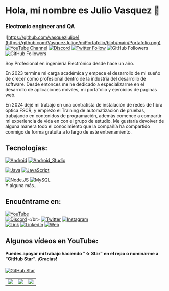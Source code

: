 # Hola, mi nombre es Julio Vasquez 👋
### Electronic engineer and QA

![https://github.com/vasquezjulioe](https://github.com/VasquezJulioe/miPortafolio/blob/main/Portafolio.png)
[![YouTube Channel](https://img.shields.io/youtube/follow/vasquezjulioe8684?style=social)](https://www.youtube.com/@julioevasquez8684)
[![Discord](https://img.shields.io/discord/729672926432985098?style=social&label=Discord&logo=discord)]([https://github.com/VasquezJulioe](https://discord.com/channels/1073353543773331456/1073353544230514709))
[![Twitter Follow](https://img.shields.io/twitter/follow/vasquezjulioe?style=social)](https://twitter.com/VasquezJulioe)
![GitHub Followers](https://img.shields.io/github/followers/vasquezjulioe?style=social)
![GitHub Followers](https://img.shields.io/github/stars/vasquezjulioe?style=social)

Soy Profesional en ingeniería Electrónica desde hace un año.

En 2023 termine mi carga académica y empece el desarrollo de mi sueño de crecer como profesional dentro de la industria del desarrollo de software.
Desde entonces me he dedicado a especializarme en el desarrollo de aplicaciones móviles, mi portafolio y ejercicios de paginas web.

En 2024 dejé mi trabajo en una contratista de instalación de redes de fibra óptica FSCR, y empiezo el Training de automatización de pruebas, trabajando en contenidos de programación, además comencé a compartir mi experiencia de vida en con el grupo de estudio. Me gustaría devolver de alguna manera todo el conocimiento que la compañía ha compartido conmigo de forma gratuita a lo largo de este entrenamiento.

## Tecnologías:
[![Android](https://img.shields.io/badge/Android-3DDC84?style=for-the-badge&logo=android&logoColor=white&labelColor=101010)]()
[![Android_Studio](https://img.shields.io/badge/Android_Studio-3DDC84?style=for-the-badge&logo=android-studio&logoColor=white&labelColor=101010)]()

[![Java](https://img.shields.io/badge/Java-007396?style=for-the-badge&logo=java&logoColor=white&labelColor=101010)]()
[![JavaScript](https://img.shields.io/badge/JavaScript-F7DF1E?style=for-the-badge&logo=javascript&logoColor=white&labelColor=101010)]()

[![Node.JS](https://img.shields.io/badge/Node.JS-339933?style=for-the-badge&logo=node.js&logoColor=white&labelColor=101010)]()
[![MySQL](https://img.shields.io/badge/MySQL-4479A1?style=for-the-badge&logo=mysql&logoColor=white&labelColor=101010)]()
</br>
Y alguna más...

## Encuéntrame en:

[![YouTube](https://img.shields.io/badge/YouTube-Mouredev_TV-FF0000?style=for-the-badge&logo=youtube&logoColor=white&labelColor=101010)](https://www.youtube.com/@julioevasquez8684)
</br>
[![Discord](https://img.shields.io/badge/Discord-mouredev-5865F2?style=for-the-badge&logo=discord&logoColor=white&labelColor=101010)]([https://mouredev.com/discord](https://discord.com/channels/1073353543773331456/1073353544230514709))
</br>
[![Twitter](https://img.shields.io/badge/Twitter-@mouredev-1DA1F2?style=for-the-badge&logo=twitter&logoColor=white&labelColor=101010)](https://twitter.com/vasquezjulioe)
[![Instagram](https://img.shields.io/badge/Instagram-@mouredev-E4405F?style=for-the-badge&logo=instagram&logoColor=white&labelColor=101010)](https://www.instagram.com/juliovasquezrojas/)
</br>
[![Link](https://img.shields.io/badge/Link_Site-moure.dev-39E09B?style=for-the-badge&logo=Linktree&logoColor=white&labelColor=101010)](https://github.com/vasquezjulioe)
[![LinkedIn](https://img.shields.io/badge/LinkedIn-Brais_Moure-0077B5?style=for-the-badge&logo=linkedin&logoColor=white&labelColor=101010)](https://www.linkedin.com/in/vasquezjulioe)
[![Web](https://img.shields.io/badge/Web-MoureDev.com-14a1f0?style=for-the-badge&logo=dev.to&logoColor=white&labelColor=101010)](https://vasquezjulioe.github.io/miPortafolio/)

## Algunos vídeos en YouTube:

<table style="width:100%">
<tr>
<td>
<a href="https://youtu.be/RNk0275nW1Y?si=xL0h4auzK9v_ch0W">
<img src="https://youtu.be/RNk0275nW1Y?si=xL0h4auzK9v_ch0W.jpg">
</a>
</td>
<td>
<a href="https://youtu.be/QlYalNFJzjQ?si=c8exYbkEfTIPoBaU">
<img src="http://i3.ytimg.com/vi/-pWSQYpkkjk/maxresdefault.jpg">
</a>
</td>
<td>
<a href="https://youtu.be/rsLOXtBKwW0?si=Vzsp8htg5vObDIYx">
<img src="http://i3.ytimg.com/vi/3GymExBkKjE/maxresdefault.jpg">
</a>
</td>
</tr>


#### Puedes apoyar mi trabajo haciendo "☆ Star" en el repo o nominarme a "GitHub Star". ¡Gracias!

[![GitHub Star](https://img.shields.io/badge/GitHub-Nominar_a_star-yellow?style=for-the-badge&logo=github&logoColor=white&labelColor=101010)](https://stars.github.com/nominate/)
